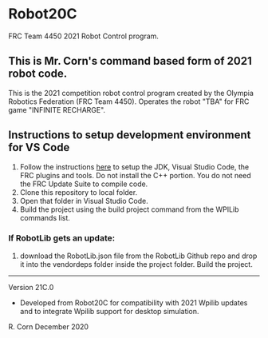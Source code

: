 # Robot20C
FRC Team 4450 2021 Robot Control program.

## This is Mr. Corn's command based form of 2021 robot code.

This is the 2021 competition robot control program created by the Olympia Robotics Federation (FRC Team 4450).
Operates the robot "TBA" for FRC game "INFINITE RECHARGE".

## Instructions to setup development environment for VS Code
1) Follow the instructions [here](https://wpilib.screenstepslive.com/s/currentCS/m/java) to setup the JDK, Visual Studio Code, the FRC plugins and tools. Do not install the C++ portion. You do not need the FRC Update Suite to compile code.
2) Clone this repository to local folder.
3) Open that folder in Visual Studio Code.
4) Build the project using the build project command from the WPILib commands list.

### If RobotLib gets an update:
1) download the RobotLib.json file from the RobotLib Github repo and drop it into the vendordeps folder inside the project folder. Build the project.
****************************************************************************************************************
Version 21C.0

*	Developed from Robot20C for compatibility with 2021 Wpilib updates and to integrate Wpilib support for
	desktop simulation.

R. Corn
December 2020
